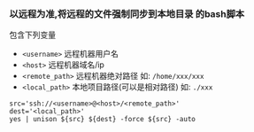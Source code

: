 ### 以远程为准,将远程的文件强制同步到本地目录 的bash脚本
包含下列变量
* `<username>` 远程机器用户名
* `<host>` 远程机器域名/ip
* `<remote_path>` 远程机器绝对路径 如: `/home/xxx/xxx`
* `<local_path>` 本地项目路径(可以是相对路径) 如: `./xxx`

```
src='ssh://<username>@<host>/<remote_path>'
dest='<local_path>'
yes | unison ${src} ${dest} -force ${src} -auto
```